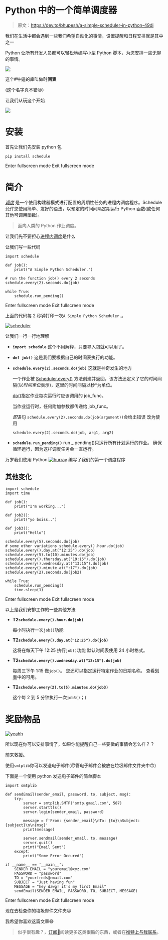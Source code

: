 # Python 中的一个简单调度器

> 原文：<https://dev.to/bhupesh/a-simple-scheduler-in-python-49di>

我们在生活中都会遇到一些我们希望自动化的事情，设置提醒和日程安排就是其中之一

Python 让所有开发人员都可以轻松地编写小型 Python 脚本，为您安排一些无聊的事情。

[![](img/c9ca98bd3d184a8d2be22fc04d1f25e5.png)](https://i.giphy.com/media/6kvVGhp7bp2WA/giphy.gif)

这个#牛逼的库叫做**时间表**

(这个名字真不错😉)

让我们从玩这个开始

[![](img/b414ad735ba93470c4b8f3af2ff44ae6.png)](https://i.giphy.com/media/zf8yrM8nVERvW/giphy.gif)

# 安装

首先让我们先安装 python 包

```
pip install schedule 
```

Enter fullscreen mode Exit fullscreen mode

# 简介

[*调度*](https://pypi.org/project/schedule/) 是一个使用构建器模式进行配置的周期性任务的进程内调度程序。Schedule 允许您使用简单、友好的语法，以预定的时间间隔定期运行 Python 函数(或任何其他可调用函数)。

> 面向人类的 Python 作业调度。

让我们先不要担心[进程内调度](https://en.wikipedia.org/wiki/Scheduling_(computing))是什么

让我们写一些代码

```
import schedule  

def job():  
    print("A Simple Python Scheduler.")  

# run the function job() every 2 seconds schedule.every(2).seconds.do(job)  

while True:  
    schedule.run_pending() 
```

Enter fullscreen mode Exit fullscreen mode

上面的代码每 2 秒钟打印一次`A Simple Python Scheduler.`。

[![scheduler](img/821a1b2f527f869adf62f172c5687453.png)](https://res.cloudinary.com/practicaldev/image/fetch/s--mxKgvzfn--/c_limit%2Cf_auto%2Cfl_progressive%2Cq_auto%2Cw_880/https://drive.google.com/uc%3Fexport%3Dview%26id%3D1g84A87coi30klXJXPav_7-34nWppEeBu)

让我们一行一行地理解

*   **`import schedule`**
    这个不用解释，只要导入包就可以用了。

*   **`def job()`**
    这是我们要根据自己的时间表执行的功能。

*   **`schedule.every(2).seconds.do(job)`**
    这就是神奇发生的地方

    一个作业被 [Scheduler.every()](https://schedule.readthedocs.io/en/stable/api.html#schedule.Scheduler.every) 方法创建并返回，该方法还定义了它的时间间隔(以*时间单位*表示)，这里的时间间隔以秒*为单位。

    [do()](https://schedule.readthedocs.io/en/stable/api.html#schedule.Job.do)指定作业每次运行时应该调用的 job_func。

    当作业运行时，任何附加参数都传递给 job_func。

    *即*语句
    `schedule.every(2).seconds.do(job(argument))`会给出错误
    改为使用

    `schedule.every(2).seconds.do(job, arg1, arg2)`

*   **`schedule.run_pending()`**
    run _ pending()只运行所有计划运行的作业。
    确保循环运行，因为这样调度任务会一直运行。

万岁我们使用 Python
[![hurray](img/e9c616a6d6e5dd9131cf709e08e988f2.png)](https://i.giphy.com/media/xjUlxQHkMBqSvLeSTy/giphy.gif) 编写了我们的第一个调度程序

## 其他变化

```
import schedule
import time

def job():
    print("I'm working...")

def job2():
    print("yo boiss..")

def job3():
    print("Hello")

schedule.every(5).seconds.do(job)
# some other variations schedule.every().hour.do(job)
schedule.every().day.at("12:25").do(job)
schedule.every(5).to(10).minutes.do(job)
schedule.every().thursday.at("19:15").do(job)
schedule.every().wednesday.at("13:15").do(job)
schedule.every().minute.at(":17").do(job)
schedule.every(2).seconds.do(job2)

while True:
    schedule.run_pending()
    time.sleep(1) 
```

Enter fullscreen mode Exit fullscreen mode

以上是我们安排工作的一些其他方法

*   **T2`schedule.every().hour.do(job)`**

    每小时执行一次`job()`功能

*   **T2`schedule.every().day.at("12:25").do(job)`**

    这将在每天下午 12:25 执行`job()`功能
    默认时间表使用 24 小时格式。

*   **T2`schedule.every().wednesday.at("13:15").do(job)`**

    每周三下午 1:15 做`job()`。
    您还可以指定运行特定作业的日期名称。
    查看[列表](https://schedule.readthedocs.io/en/stable/api.html#schedule.Job.second)中的可用。

*   **T2`schedule.every(2).to(5).minutes.do(job3)`**

    这个每 2 到 5 分钟执行一次`job3()`；)

# 奖励物品

[![yeahh](img/e4b808a0f2995c5f8c16cd51c76e6738.png)](https://i.giphy.com/media/3o84UaGEtyayvBIFwc/giphy.gif)

所以现在你可以安排事情了，如果你能提醒自己一些要做的事情会怎么样？？

前来救援。

使用`smtplib`你可以发送电子邮件(尽管电子邮件会被放在垃圾邮件文件夹中🙃)

下面是一个使用 python
发送电子邮件的简单脚本

```
import smtplib

def sendEmail(sender_email, password, to, subject, msg):
    try:
        server = smtplib.SMTP('smtp.gmail.com', 587)
        server.starttls()
        server.login(sender_email, password)

        message = f'From: {sender_email}\nTo: {to}\nSubject: {subject}\n\n{msg}'
        print(message)

        server.sendmail(sender_email, to, message)
        server.quit()
        print("Email Sent")
    except:
        print("Some Error Occured")

if __name__ == '__main__':
    SENDER_EMAIL = "youremail@xyz.com"
    PASSWORD = "password"
    TO = "yourfrnds@email.com"
    SUBJECT = "Just having fun"
    MESSAGE = "hey dawg! it's my first Email"
    sendEmail(SENDER_EMAIL, PASSWORD, TO, SUBJECT, MESSAGE) 
```

Enter fullscreen mode Exit fullscreen mode

现在去检查你的垃圾邮件文件夹😜

我希望你喜欢这篇文章😄

> 似乎很有趣？，[订阅🚀](https://buttondown.email/bhupesh)阅读更多这类很酷的东西，或者在[推特上与我联系](https://twitter.com/bhupeshimself)。